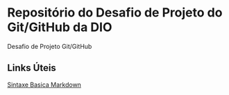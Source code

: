 # Repositório do Desafio de Projeto do Git/GitHub da DIO
Desafio de Projeto Git/GitHub

## Links Úteis
[Sintaxe Basica Markdown](https://www.markdownguide.org/basic-syntax/)
